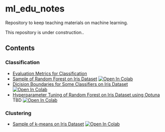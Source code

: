 # ml_edu_notes
Repository to keep teaching materials on machine learning.

This repository is under construction..

## Contents

### Classification
* [Evaluation Metrics for Classification](https://github.com/hiwasaki1712/ml_edu_notes/blob/main/evaluation_metrics.md)
* [Sample of Random Forest on Iris Dataset](https://github.com/hiwasaki1712/ml_edu_notes/blob/main/RF_iris_sample.ipynb)
[![Open In Colab](https://colab.research.google.com/assets/colab-badge.svg)](https://colab.research.google.com/github/hiwasaki1712/ml_edu_notes/blob/main/RF_iris_sample.ipynb)
* [Dicision Boundaries for Some Classifiers on Iris Dataset](https://github.com/hiwasaki1712/ml_edu_notes/blob/main/decisionBoundary_iris_sample.ipynb)
[![Open In Colab](https://colab.research.google.com/assets/colab-badge.svg)](https://colab.research.google.com/github/hiwasaki1712/ml_edu_notes/blob/main/decisionBoundary_iris_sample.ipynb)
* [Hyperparameter Tuning of Random Forest on Iris Dataset using Optuna]() TBD
[![Open In Colab](https://colab.research.google.com/assets/colab-badge.svg)]()
### Clustering
* [Sample of k-means on Iris Dataset](https://github.com/hiwasaki1712/ml_edu_notes/blob/main/kmeans_iris_sample.ipynb)
[![Open In Colab](https://colab.research.google.com/assets/colab-badge.svg)](https://colab.research.google.com/github/hiwasaki1712/ml_edu_notes/blob/main/kmeans_iris_sample.ipynb)
